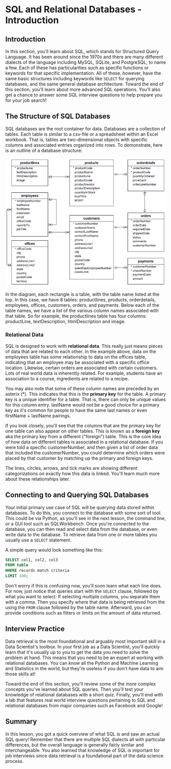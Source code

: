 
# SQL and Relational Databases - Introduction

## Introduction

In this section, you'll learn about SQL, which stands for Structured Query Language. It has been around since the 1970s and there are many different dialects of the language including MySQL, SQLite, and PostgreSQL, to name a few. Each of these has particularities such as specific functions or keywords for that specific implementation. All of these, however, have the same basic structures including keywords like `SELECT` for querying databases, and the same general database architecture. Toward the end of this section, you'll learn about more advanced SQL operations. You'll also get a chance to answer some SQL interview questions to help prepare you for your job search!


## The Structure of SQL Databases 

SQL databases are the root container for data. Databases are a collection of tables. Each table is similar to a csv-file or a spreadsheet within an Excel workbook. That is, tables are two-dimensional objects with specific columns and associated entries organized into rows. To demonstrate, here is an outline of a database structure:

<img src="images/Database-Schema.png" width=700>

In the diagram, each rectangle is a table, with the table name listed at the top. In this case, we have 8 tables: productlines, products, orderdetails, employees, offices, customers, orders, and payments. Below each of the table names, we have a list of the various column names associated with that table. So for example, the productlines table has four columns: productLine, textDescription, htmlDescription and image. 

### Relational Data

SQL is designed to work with **relational data**. This really just means pieces of data that are related to each other. In the example above, data on the employees table has some relationship to data on the offices table, indicating that an employee may be associated with a specific office location. Likewise, certain orders are associated with certain customers. Lots of real world data is inherently related. For example, students have an association to a course, ingredients are related to a recipe.

You may also note that some of these column names are preceded by an asterix (\*). This indicates that this is the **primary key** for the table. A primary key is a unique identifier for a table. That is, there can only be unique values for this column entry. lastName would not be a good choice for a primary key as it's common for people to have the same last names or even firstName + lastName pairings.

If you look closely, you'll see that the columns that are the primary key for one table can also appear on other tables. This is known as a **foreign key** aka the primary key from a different ("foreign") table. This is the core idea of how data on different tables is associated in a relational database. If you were told a specific customerNumber, and then given a list of order data that included the customerNumber, you could determine which orders were placed by that customer by matching up the primary and foreign keys.

The lines, circles, arrows, and tick marks are showing different categorizations on exactly how this data is linked. You'll learn much more about these relationships later.

## Connecting to and Querying SQL Databases 

Your initial primary use case of SQL will be querying data stored within databases. To do this, you connect to the database with some sort of tool. This could be via Python, as you'll see in the next lesson, the command line, or a GUI tool such as SQLWorkbench. Once you're connected to the database, you can then read and select data from the database, or even write data to the database. To retrieve data from one or more tables you usually use a `SELECT` statement. 

A simple query would look something like this:

```SQL
SELECT col1, col2, col3
FROM table
WHERE records match criteria
LIMIT 100;
```

Don't worry if this is confusing now, you'll soon learn what each line does. For now, just notice that queries start with the `SELECT` clause, followed by what you want to select. If selecting multiple columns, you separate them with a comma. Then you specify where that data is being retrieved from the using the `FROM` clause followed by the table name. Afterward, you can provide conditions such as filters or limits on the amount of data returned.


## Interview Practice
Data retrieval is the most foundational and arguably most important skill in a Data Scientist's toolbox. In your first job as a Data Scientist, you'll quickly learn that it's usually up to you to get the data you need to solve the problem at hand. This means that you need to be an expert at working with relational databases. You can know all the Python and Machine Learning and Statistics in the world, but they're useless if you don't have data to aim those skills at!

Toward the end of this section, you'll review some of the more complex concepts you've learned about SQL queries. Then you'll test your knowledge of relational databases with a short quiz. Finally, you'll end with a lab that features real world interview questions pertaining to SQL and relational databases from major companies such as Facebook and Google!


## Summary

In this lesson, you got a quick overview of what SQL is and saw an actual SQL query! Remember that there are multiple SQL dialects all with particular differences, but the overall language is generally fairly similar and interchangeable. You also learned that knowledge of SQL is important for job interviews since data retrieval is a foundational part of the data science process. 
